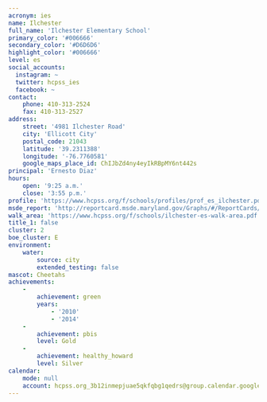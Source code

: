 ```yaml
---
acronym: ies
name: Ilchester
full_name: 'Ilchester Elementary School'
primary_color: '#006666'
secondary_color: '#D6D6D6'
highlight_color: '#006666'
level: es
social_accounts:
  instagram: ~
  twitter: hcpss_ies
  facebook: ~
contact:
    phone: 410-313-2524
    fax: 410-313-2527
address:
    street: '4981 Ilchester Road'
    city: 'Ellicott City'
    postal_code: 21043
    latitude: '39.2311388'
    longitude: '-76.7760581'
    google_maps_place_id: ChIJbZd4ny4eyIkRBpMY6nt442s
principal: 'Ernesto Diaz'
hours:
    open: '9:25 a.m.'
    close: '3:55 p.m.'
profile: 'https://www.hcpss.org/f/schools/profiles/prof_es_ilchester.pdf'
msde_report: 'http://reportcard.msde.maryland.gov/Graphs/#/ReportCards/ReportCardSchool/1//1/13/0107/'
walk_area: 'https://www.hcpss.org/f/schools/ilchester-es-walk-area.pdf'
title_1: false
cluster: 2
boe_cluster: E
environment:
    water:
        source: city
        extended_testing: false
mascot: Cheetahs
achievements:
    -
        achievement: green
        years:
            - '2010'
            - '2014'
    -
        achievement: pbis
        level: Gold
    -
        achievement: healthy_howard
        level: Silver
calendar:
    mode: null
    account: hcpss.org_3b12inmepjuae5qkfqbg1qedrs@group.calendar.google.com
---
```

